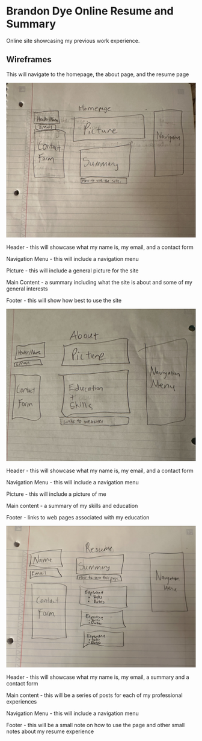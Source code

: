 # Brandon Dye Online Resume and Summary

Online site showcasing my previous work experience.

## Wireframes
This will navigate to the homepage, the about page, and the resume page


![Wireframe of the Main Page](Wireframes/processed-7C9431CE-1A4B-4F9F-90B0-74ABDDDCA3DD.jpeg)

Header - this will showcase what my name is, my email, and a contact form

Navigation Menu - this will include a navigation menu

Picture - this will include a general picture for the site

Main Content - a summary including what the site is about and some of my general interests

Footer - this will show how best to use the site

![Wireframe of the About Page](Wireframes/processed-1F01022C-F383-4D7E-B21A-5802120BE1DD.jpeg)

Header - this will showcase what my name is, my email, and a contact form

Navigation Menu - this will include a navigation menu

Picture - this will include a picture of me

Main content - a summary of my skills and education

Footer - links to web pages associated with my education

![Wireframe of the Resume Page](Wireframes/processed-F74D9CCA-D375-48B3-BB66-B1142D75DC9B.jpeg)


Header - this will showcase what my name is, my email, a summary and a contact form


Main content - this will be a series of posts for each of my professional experiences


Navigation Menu - this will include a navigation menu


Footer - this will be a small note on how to use the page and other small notes about my resume experience